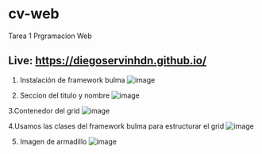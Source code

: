 # cv-web
Tarea 1 Prgramacion Web

## Live: https://diegoservinhdn.github.io/

1. Instalación de framework bulma
![image](https://user-images.githubusercontent.com/54914983/153327857-1dba2a1f-4d78-4ac9-82f0-4edca270bb96.png)

2. Seccion del titulo y nombre 
![image](https://user-images.githubusercontent.com/54914983/153327991-91e855c9-a433-4651-8041-bdbd63cd377c.png)

3.Contenedor del grid
![image](https://user-images.githubusercontent.com/54914983/153328136-be96f2fb-0e38-4905-bdc5-4967e490cbbd.png)

4.Usamos las clases del framework bulma para estructurar el grid
![image](https://user-images.githubusercontent.com/54914983/153328250-b99d8e1d-af9e-404b-a31c-3ac26f698e01.png)

5. Imagen de armadillo
![image](https://user-images.githubusercontent.com/54914983/153328612-018cfd8c-9286-44b4-8fd2-83f51bcc66fe.png)


